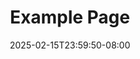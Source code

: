 ---
weight: 999
title: "Example Page"
description: ""
icon: "article"
date: "2025-02-15T23:59:50-08:00"
lastmod: "2025-02-15T23:59:50-08:00"
draft: true
toc: true
---